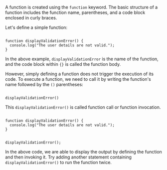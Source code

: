A function is created using
the `function` keyword.
The basic structure of a
function includes the
function name, parentheses,
and a code block enclosed
in curly braces.

Let's define a simple function:

<codeblock language="javascript" type="lesson">
<code>
function displayValidationError() {
  console.log("The user details are not valid.");
}
</code>
</codeblock>

In the above example,
`displayValidationError`
is the name of the function,
and the code block within `{}`
is called the function body.

However, simply defining a
function does not trigger the
execution of its code.
To execute a function, we need
to call it by writing the
function's name followed
by the `()` parentheses:

<codeblock language="javascript" type="lesson" showRunCodeButton="false">
<code>
displayValidationError()
</code>
</codeblock>

This `displayValidationError()` is called
function call or function invocation.

<codeblock language="javascript" type="lesson">
<code>
function displayValidationError() {
  console.log("The user details are not valid.");
}

displayValidationError();
</code>
</codeblock>

In the above code, we are able to
display the output by defining the
function and then invoking it.
Try adding another statement
containing `displayValidationError()`
to run the function twice.
